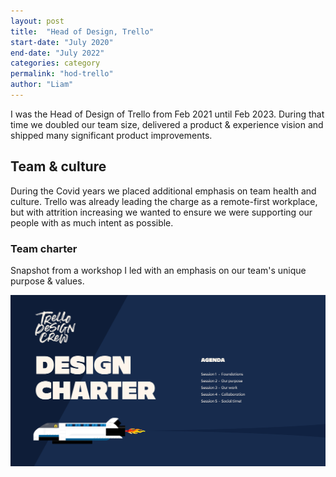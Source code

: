```yaml
---
layout: post
title:  "Head of Design, Trello"
start-date: "July 2020"
end-date: "July 2022"
categories: category
permalink: "hod-trello"
author: "Liam"
---
```


I was the Head of Design of Trello from Feb 2021 until Feb 2023. During that time we doubled our team size, delivered a product & experience vision and shipped many significant product improvements. 

## Team & culture
During the Covid years we placed additional emphasis on team health and culture. Trello was already leading the charge as a remote-first workplace, but with attrition increasing we wanted to ensure we were supporting our people with as much intent as possible.

### Team charter
Snapshot from a workshop I led with an emphasis on our team's unique purpose & values.

![](/assets/imgs/trello/charter/Agenda.png)